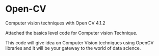 # Open-CV
Computer vision techniques with Open CV 4.1.2


Attached the basics level code for Computer vision Technique.

This code will give idea on Computer Vision techniques using OpenCV libraries and it will be your gateway to the world of data science. 
